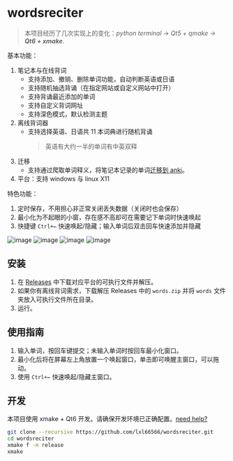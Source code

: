 # wordsreciter

> 本项目经历了几次实现上的变化：_python terminal_ -> _Qt5 + qmake_ -> **_Qt6 + xmake_**.

基本功能：

1. 笔记本与在线背词
   - 支持添加、撤销、删除单词功能，自动判断英语或日语
   - 支持随机抽选背诵（在指定网站或自定义网站中打开）
   - 支持背诵最近添加的单词
   - 支持自定义背词网址
   - 支持深色模式，默认检测主题
2. 离线背词器
   - 支持选择英语、日语共 11 本词典进行随机背诵
     > 英语有大约一半的单词有中英双释
3. 迁移
   - 支持通过爬取单词释义，将笔记本记录的单词[迁移到 anki](https://github.com/lxl66566/wordsreciter/tree/anki)。
4. 平台：支持 windows 与 linux X11

特色功能：

1. 定时保存，不用担心非正常关闭丢失数据（关闭时也会保存）
2. 最小化为不起眼的小窗，存在感不高却可在需要记下单词时快速唤起
3. 快捷键 `Ctrl+←` 快速唤起/隐藏；输入单词后双击回车快速添加并隐藏

![image](https://user-images.githubusercontent.com/88281489/174651573-9bb43d90-80be-472a-9dce-4650ee1e17bb.png)
![image](https://user-images.githubusercontent.com/88281489/175872596-9e683d83-ab8a-47f3-a65a-707eb2a4ce8e.png)
![image](https://user-images.githubusercontent.com/88281489/172057400-c0fe2f8b-1fc9-45ce-a820-d94d9a145230.png)
![image](https://user-images.githubusercontent.com/88281489/175872616-67539688-8561-476e-89e4-334ec6414b5b.png)

## 安装

1. 在 [Releases](https://github.com/lxl66566/wordsreciter/releases) 中下载对应平台的可执行文件并解压。
2. 如果你有离线背词需求，下载解压 Releases 中的 `words.zip` 并将 `words` 文件夹放入可执行文件所在目录。
3. 运行。

## 使用指南

1. 输入单词，按回车键提交；未输入单词时按回车最小化窗口。
2. 最小化后将在屏幕左上角放置一个唤起窗口，单击即可唤醒主窗口，可以拖动。
3. 使用 `Ctrl+←` 快速唤起/隐藏主窗口。

## 开发

本项目使用 xmake + Qt6 开发。请确保开发环境已正确配置。[need help?](https://absx.pages.dev/coding/Cpp.html#%E5%AE%89%E8%A3%85)

```sh
git clone --recursive https://github.com/lxl66566/wordsreciter.git
cd wordsreciter
xmake f -m release
xmake
```
